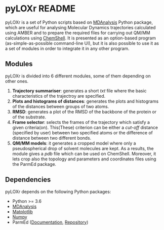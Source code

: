 # pyLOXr README

pyLOXr is a set of Python scripts based on [MDAnalysis](https://www.mdanalysis.org) Python package, which are useful for analysing Molecular Dynamics trajectories calculated using AMBER and to prepare the required files for carrying out QM/MM calculations using [ChemShell](https://www.chemshell.org/). It is presented as an option-based program (as-simple-as-possible command-line UI), but it is also possible to use it as a set of modules in order to integrate it in any other program.

## Modules

pyLOXr is divided into 6 different modules, some of them depending on other ones.

1. **Trajectory summariser**: generates a short *txt* file where the basic characteristics of the trajectroy are specified.
2. **Plots and histograms of distances**: generates the plots and histograms of the distances between groups of two atoms.
3. **RMSD**: generates a plot of the RMSD of the backbone of the protein or of the substrate.
4. **Frame selector**: selects the frames of the trajectory which satisfy a given criteria(on). This(These) criterion can be either a *cut-off* distance (specified by user) between two specified atoms or the difference of distance between two different bonds.
5. **QM/MM models**: it generates a cropped model where only a pseudospherical drop of solvent molecules are kept. As a results, the module gives a *pdb* file which can be used on ChemShell. Moreover, it lets crop also the topology and parameters and coordinates files using the ParmEd package.

## Dependencies

pyLOXr depends on the following Python packages:

- Python >= 3.6
- [MDAnalysis](https://www.mdanalysis.org)
- [Matplotlib](https://matplotlib.org/)
- [Numpy](http://www.numpy.org/)
- ParmEd ([Documentation](http://parmed.github.io/ParmEd/html/index.html), [Repository](https://github.com/ParmEd/ParmEd))